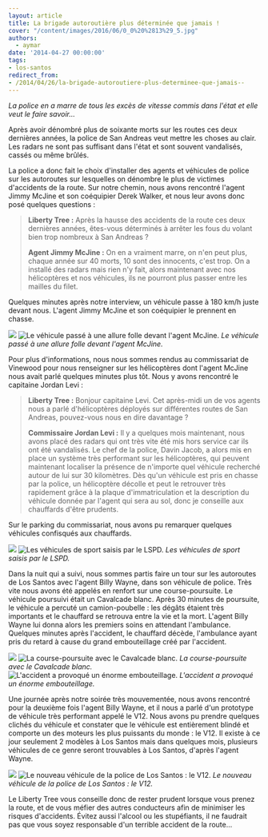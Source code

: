```yaml
---
layout: article
title: La brigade autoroutière plus déterminée que jamais !
cover: "/content/images/2016/06/0_0%20%2813%29_5.jpg"
authors:
  - aymar
date: '2014-04-27 00:00:00'
tags:
- los-santos
redirect_from:
- /2014/04/26/la-brigade-autoroutiere-plus-determinee-que-jamais--
---
```


_La police en a marre de tous les excès de vitesse commis dans l'état et elle veut le faire savoir..._

Après avoir dénombré plus de soixante morts sur les routes ces deux dernières années, la police de San Andreas veut mettre les choses au clair. Les radars ne sont pas suffisant dans l'état et sont souvent vandalisés, cassés ou même brûlés.

La police a donc fait le choix d'installer des agents et véhicules de police sur les autoroutes sur lesquelles on dénombre le plus de victimes d'accidents de la route. Sur notre chemin, nous avons rencontré l'agent Jimmy McJine et son coéquipier Derek Walker, et nous leur avons donc posé quelques questions :

> **Liberty Tree :** Après la hausse des accidents de la route ces deux dernières années, êtes-vous déterminés à arrêter les fous du volant bien trop nombreux à San Andreas ?
> 
> **Agent Jimmy McJine :** On en a vraiment marre, on n'en peut plus, chaque année sur 40 morts, 10 sont des innocents, c'est trop. On a installé des radars mais rien n'y fait, alors maintenant avec nos hélicoptères et nos véhicules, ils ne pourront plus passer entre les mailles du filet.

Quelques minutes après notre interview, un véhicule passe à 180 km/h juste devant nous. L'agent Jimmy McJine et son coéquipier le prennent en chasse.

![](/content/images/2016/06/0_0%20%282%29_11.jpg)
![Le véhicule passé à une allure folle devant l'agent McJine.](/content/images/2016/06/0_0%20%281%29_14.jpg)
_Le véhicule passé à une allure folle devant l'agent McJine._

Pour plus d'informations, nous nous sommes rendus au commissariat de Vinewood pour nous renseigner sur les hélicoptères dont l'agent McJine nous avait parlé quelques minutes plus tôt. Nous y avons rencontré le capitaine Jordan Levi :

> **Liberty Tree :** Bonjour capitaine Levi. Cet après-midi un de vos agents nous a parlé d'hélicoptères déployés sur différentes routes de San Andreas, pouvez-vous nous en dire davantage ?
> 
> **Commissaire Jordan Levi :** Il y a quelques mois maintenant, nous avons placé des radars qui ont très vite été mis hors service car ils ont été vandalisés. Le chef de la police, Davin Jacob, a alors mis en place un système très performant sur les hélicoptères, qui peuvent maintenant localiser la présence de n'importe quel véhicule recherché autour de lui sur 30 kilomètres. Dès qu'un véhicule est pris en chasse par la police, un hélicoptère décolle et peut le retrouver très rapidement grâce à la plaque d'immatriculation et la description du véhicule donnée par l'agent qui sera au sol, donc je conseille aux chauffards d'être prudents.

Sur le parking du commissariat, nous avons pu remarquer quelques véhicules confisqués aux chauffards.

![](/content/images/2016/06/0_0%20%286%29_8.jpg)
![Les véhicules de sport saisis par le LSPD.](/content/images/2016/06/0_0%20%284%29_12.jpg)
_Les véhicules de sport saisis par le LSPD._

Dans la nuit qui a suivi, nous sommes partis faire un tour sur les autoroutes de Los Santos avec l'agent Billy Wayne, dans son véhicule de police. Très vite nous avons été appelés en renfort sur une course-poursuite. Le véhicule poursuivi était un Cavalcade blanc. Après 30 minutes de poursuite, le véhicule a percuté un camion-poubelle : les dégâts étaient très importants et le chauffard se retrouva entre la vie et la mort. L'agent Billy Wayne lui donna alors les premiers soins en attendant l'ambulance. Quelques minutes après l'accident, le chauffard décède, l'ambulance ayant pris du retard à cause du grand embouteillage créé par l'accident.

![](/content/images/2016/06/0_0%20%288%29_6.jpg)
![La course-poursuite avec le Cavalcade blanc.](/content/images/2016/06/0_0%20%287%29_6.jpg)
_La course-poursuite avec le Cavalcade blanc._[](/content/images/2016/06/0_0%20%289%29_7.jpg)
![L'accident a provoqué un énorme embouteillage.](/content/images/2016/06/0_0%20%2810%29_6.jpg)
_L'accident a provoqué un énorme embouteillage._

Une journée après notre soirée très mouvementée, nous avons rencontré pour la deuxième fois l'agent Billy Wayne, et il nous a parlé d'un prototype de véhicule très performant appelé le V12. Nous avons pu prendre quelques clichés du véhicule et constater que le véhicule est entièrement blindé et comporte un des moteurs les plus puissants du monde : le V12. Il existe à ce jour seulement 2 modèles à Los Santos mais dans quelques mois, plusieurs véhicules de ce genre seront trouvables à Los Santos, d'après l'agent Wayne.

![](/content/images/2016/06/0_0%20%2811%29_6.jpg)
![Le nouveau véhicule de la police de Los Santos : le V12.](/content/images/2016/06/0_0%20%2812%29_3.jpg)
_Le nouveau véhicule de la police de Los Santos : le V12._

Le Liberty Tree vous conseille donc de rester prudent lorsque vous prenez la route, et de vous méfier des autres conducteurs afin de minimiser les risques d'accidents. Évitez aussi l'alcool ou les stupéfiants, il ne faudrait pas que vous soyez responsable d'un terrible accident de la route...